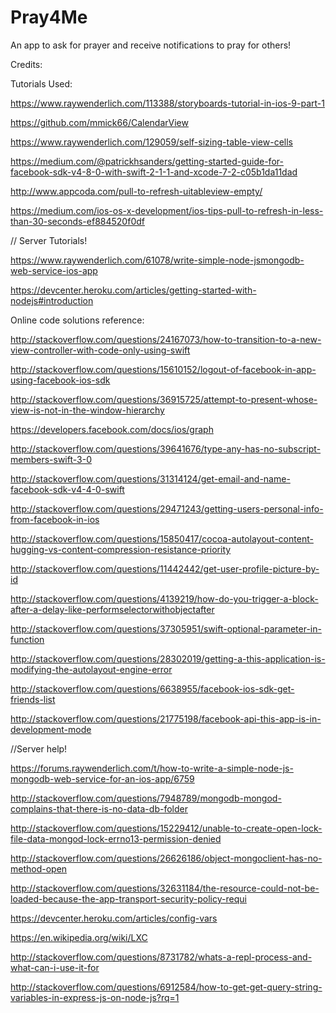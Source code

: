# Pray4Me
An app to ask for prayer and receive notifications to pray for others!

Credits:

Tutorials Used:

https://www.raywenderlich.com/113388/storyboards-tutorial-in-ios-9-part-1

https://github.com/mmick66/CalendarView

https://www.raywenderlich.com/129059/self-sizing-table-view-cells

https://medium.com/@patrickhsanders/getting-started-guide-for-facebook-sdk-v4-8-0-with-swift-2-1-1-and-xcode-7-2-c05b1da11dad

http://www.appcoda.com/pull-to-refresh-uitableview-empty/

https://medium.com/ios-os-x-development/ios-tips-pull-to-refresh-in-less-than-30-seconds-ef884520f0df

// Server Tutorials!

https://www.raywenderlich.com/61078/write-simple-node-jsmongodb-web-service-ios-app

https://devcenter.heroku.com/articles/getting-started-with-nodejs#introduction

Online code solutions reference:

http://stackoverflow.com/questions/24167073/how-to-transition-to-a-new-view-controller-with-code-only-using-swift

http://stackoverflow.com/questions/15610152/logout-of-facebook-in-app-using-facebook-ios-sdk

http://stackoverflow.com/questions/36915725/attempt-to-present-whose-view-is-not-in-the-window-hierarchy

https://developers.facebook.com/docs/ios/graph

http://stackoverflow.com/questions/39641676/type-any-has-no-subscript-members-swift-3-0

http://stackoverflow.com/questions/31314124/get-email-and-name-facebook-sdk-v4-4-0-swift

http://stackoverflow.com/questions/29471243/getting-users-personal-info-from-facebook-in-ios

http://stackoverflow.com/questions/15850417/cocoa-autolayout-content-hugging-vs-content-compression-resistance-priority

http://stackoverflow.com/questions/11442442/get-user-profile-picture-by-id

http://stackoverflow.com/questions/4139219/how-do-you-trigger-a-block-after-a-delay-like-performselectorwithobjectafter

http://stackoverflow.com/questions/37305951/swift-optional-parameter-in-function

http://stackoverflow.com/questions/28302019/getting-a-this-application-is-modifying-the-autolayout-engine-error

http://stackoverflow.com/questions/6638955/facebook-ios-sdk-get-friends-list

http://stackoverflow.com/questions/21775198/facebook-api-this-app-is-in-development-mode

//Server help!

https://forums.raywenderlich.com/t/how-to-write-a-simple-node-js-mongodb-web-service-for-an-ios-app/6759

http://stackoverflow.com/questions/7948789/mongodb-mongod-complains-that-there-is-no-data-db-folder

http://stackoverflow.com/questions/15229412/unable-to-create-open-lock-file-data-mongod-lock-errno13-permission-denied

http://stackoverflow.com/questions/26626186/object-mongoclient-has-no-method-open

http://stackoverflow.com/questions/32631184/the-resource-could-not-be-loaded-because-the-app-transport-security-policy-requi

https://devcenter.heroku.com/articles/config-vars

https://en.wikipedia.org/wiki/LXC

http://stackoverflow.com/questions/8731782/whats-a-repl-process-and-what-can-i-use-it-for

http://stackoverflow.com/questions/6912584/how-to-get-get-query-string-variables-in-express-js-on-node-js?rq=1
